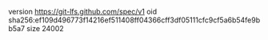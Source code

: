 version https://git-lfs.github.com/spec/v1
oid sha256:ef109d496773f14216ef511408ff04366cff3df05111cfc9cf5a6b54fe9bb5a7
size 24002
